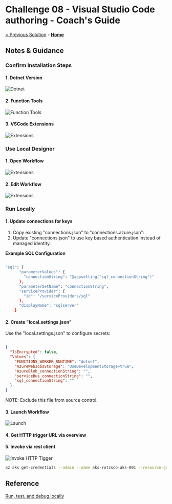 # Challenge 08 - Visual Studio Code authoring - Coach's Guide 

[< Previous Solution](./Solution-07.md) - **[Home](./README.md)**

## Notes & Guidance

### Confirm Installation Steps

#### 1. Dotnet Version

![Dotnet](Solution-08/8-Install-Dotnet.png)

#### 2. Function Tools

![Function Tools](Solution-08/8-Install-Func.png)

#### 3. VSCode Extensions

![Extensions](Solution-08/8-Install-Extensions.png)


### Use Local Designer

#### 1. Open Workflow

![Extensions](Solution-08/8-View-Designer.png)

#### 2. Edit Workflow

![Extensions](Solution-08/8-View-Designer-Edit.png)

### Run Locally


#### 1. Update connections for keys

1. Copy existing "connections.json" to "connections.azure.json":
2. Update "connections.json" to use key based authentication instead of managed identity.

**Example SQL Configuration**

```bash

"sql": {
      "parameterValues": {
        "connectionString": "@appsetting('sql_connectionString')"
      },
      "parameterSetName": "connectionString",
      "serviceProvider": {
        "id": "/serviceProviders/sql"
      },
      "displayName": "sqlserver"
    }

```

#### 2. Create "local.settings.json"

Use the "local.settings.json" to configure secrets: 

```json

{
  "IsEncrypted": false,
  "Values": {
    "FUNCTIONS_WORKER_RUNTIME": "dotnet",
    "AzureWebJobsStorage": "UseDevelopmentStorage=true",
    "AzureBlob_connectionString": "",
    "serviceBus_connectionString": "",
    "sql_connectionString": ""
  }
}

```

NOTE: Exclude this file from source control.

#### 3. Launch Workflow

![Launch](Solution-08/8-Run-Debugger.png)

#### 4. Get HTTP trigger URL via overview 

#### 5. Invoke via rest client

![Invoke HTTP Tigger](Solution-08/8-Run-InvokeHTTP.png)

```bash
az aks get-credentials --admin --name aks-rutzsco-aks-001 --resource-group rutzsco-aks-001
```

## Reference

[Run, test, and debug locally](https://learn.microsoft.com/en-us/azure/logic-apps/create-single-tenant-workflows-visual-studio-code#run-test-and-debug-locally)